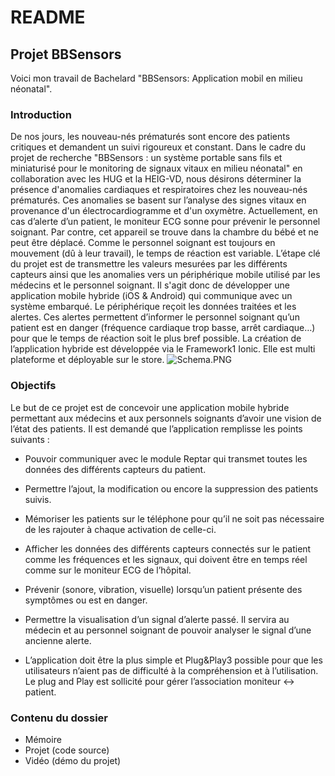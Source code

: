 # README #


## Projet BBSensors ##

Voici mon travail de Bachelard "BBSensors: Application mobil en milieu néonatal".

### Introduction ###

De nos jours, les nouveau-nés prématurés sont encore des patients critiques et demandent un suivi rigoureux et constant.
Dans le cadre du projet de recherche "BBSensors : un système portable sans fils et miniaturisé pour le monitoring de signaux vitaux en milieu néonatal" en collaboration avec les HUG et la HEIG-VD, nous désirons déterminer la présence d'anomalies cardiaques et respiratoires chez les nouveau-nés prématurés. Ces anomalies se basent sur l’analyse des signes vitaux en provenance d'un électrocardiogramme et d'un oxymètre.
Actuellement, en cas d’alerte d’un patient, le moniteur ECG sonne pour prévenir le personnel soignant. Par contre, cet appareil se trouve dans la chambre du bébé et ne peut être déplacé. Comme le personnel soignant est toujours en mouvement (dû à leur travail), le temps de réaction est variable.
L’étape clé du projet est de transmettre les valeurs mesurées par les différents capteurs ainsi que les anomalies vers un périphérique mobile utilisé par les médecins et le personnel soignant. Il s'agit donc de développer une application mobile hybride (iOS & Android) qui communique avec un système embarqué.
Le périphérique reçoit les données traitées et les alertes. Ces alertes permettent d’informer le personnel soignant qu’un patient est en danger (fréquence cardiaque trop basse, arrêt cardiaque…) pour que le temps de réaction soit le plus bref possible.
La création de l’application hybride est développée via le Framework1 Ionic. Elle est multi plateforme et déployable sur le store.
![Schema.PNG](https://bitbucket.org/repo/MBKR9B/images/2353690460-Schema.PNG)


### Objectifs ###

Le but de ce projet est de concevoir une application mobile hybride permettant aux médecins et aux personnels soignants d’avoir une vision de l’état des patients.
Il est demandé que l’application remplisse les points suivants :

   - Pouvoir communiquer avec le module Reptar qui transmet toutes les données des différents capteurs du patient.

   - Permettre l’ajout, la modification ou encore la suppression des patients suivis.

   - Mémoriser les patients sur le téléphone pour qu’il ne soit pas nécessaire de les rajouter à chaque activation de celle-ci.

   - Afficher les données des différents capteurs connectés sur le patient comme les fréquences et les signaux, qui doivent être en temps réel comme sur le moniteur ECG de     l’hôpital.

   - Prévenir (sonore, vibration, visuelle) lorsqu’un patient présente des symptômes ou est en danger.

   - Permettre la visualisation d’un signal d’alerte passé. Il servira au médecin et au personnel soignant de pouvoir analyser le signal d’une ancienne alerte.

   - L’application doit être la plus simple et Plug&Play3 possible pour que les utilisateurs n’aient pas de difficulté à la compréhension et à l’utilisation. Le plug and Play est sollicité pour gérer l’association moniteur <-> patient.

### Contenu du dossier ###

   - Mémoire
   - Projet (code source)
   - Vidéo (démo du projet)